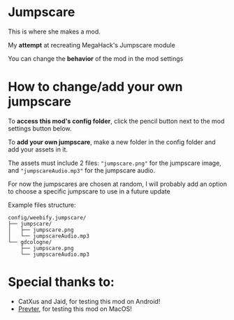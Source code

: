 # Jumpscare

This is where she makes a mod.

My **attempt** at recreating MegaHack's Jumpscare module

You can change the **behavior** of the mod in the mod settings

# How to change/add your own jumpscare

To **access this mod's config folder**, click the pencil button next to the mod settings button below.

To **add your own jumpscare**, make a new folder in the config folder and add your assets in it.

The assets must include 2 files: `"jumpscare.png"` for the jumpscare image, and `"jumpscareAudio.mp3"` for the jumpscare audio.

<cr>For now the jumpscares are chosen at random, I will probably add an option to choose a specific jumpscare to use in a future update</c>

Example files structure:
```
config/weebify.jumpscare/
├── jumpscare/
│   ├── jumpscare.png
│   └── jumpscareAudio.mp3
└── gdcologne/
    ├── jumpscare.png
    └── jumpscareAudio.mp3
```

# Special thanks to:
- CatXus and Jaid, for testing this mod on Android!
- [Prevter](https://github.com/Prevter), for testing this mod on MacOS!